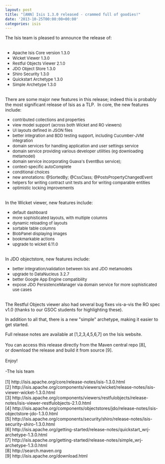 ```yaml
---
layout: post
title: "[ANN] Isis 1.3.0 released - crammed full of goodies!"
date: '2013-10-25T00:00:00+00:00'
categories: isis
---
```

<div>The Isis team is pleased to announce the release of:</div> 
  <div><br /></div> 
  <div> 
    <ul> 
      <li><span style="font-size: 13px;">Apache Isis Core version 1.3.0</span></li> 
      <li><span style="font-size: 13px;">Wicket Viewer 1.3.0</span></li> 
      <li><span style="font-size: 13px;">Restful Objects Viewer 2.1.0</span></li> 
      <li><span style="font-size: 13px;">JDO Object Store 1.3.0</span></li> 
      <li><span style="font-size: 13px;">Shiro Security 1.3.0</span></li> 
      <li><span style="font-size: 13px;">Quickstart Archetype 1.3.0</span></li> 
      <li><span style="font-size: 13px;">Simple Archetype 1.3.0</span></li> 
    </ul> 
  </div> 
  <div><br /></div> 
  <div>There are some major new features in this release; indeed this is probably the most significant release of Isis as a TLP. &nbsp;In core, the new features include:</div> 
  <div> 
    <ul> 
      <li><span style="font-size: 13px;">contributed collections and properties</span></li> 
      <li><span style="font-size: 13px;">view model support (across both Wicket and RO viewers)</span></li> 
      <li><span style="font-size: 13px;">UI layouts defined in JSON files</span></li> 
      <li><span style="font-size: 13px;">better integration and BDD testing support, including Cucumber-JVM integration</span></li> 
      <li><span style="font-size: 13px;">domain services for handling application and user settings service</span></li> 
      <li><span style="font-size: 13px;">domain service providing various developer utilities (eg downloading metamodel)</span></li> 
      <li><span style="font-size: 13px;">domain service incorporating Guava's EventBus service);&nbsp;</span></li> 
      <li><span style="font-size: 13px;">context-specific autoComplete</span></li> 
      <li><span style="font-size: 13px;">conditional choices</span></li> 
      <li><span style="font-size: 13px;">new annotations: @SortedBy; @CssClass; @PostsPropertyChangedEvent</span></li> 
      <li><span style="font-size: 13px;">helpers for writing contract unit tests and for writing comparable entities</span></li> 
      <li><span style="font-size: 13px;">optimistic locking improvements</span></li> 
    </ul> 
  </div> 
  <div><br /></div> 
  <div>In the Wicket viewer, new features include:</div> 
  <div> 
    <ul> 
      <li><span style="font-size: 13px;">default dashboard</span></li> 
      <li><span style="font-size: 13px;">more sophisticated layouts, with multiple columns</span></li> 
      <li><span style="font-size: 13px;">dynamic reloading of layouts</span></li> 
      <li><span style="font-size: 13px;">sortable table columns</span></li> 
      <li><span style="font-size: 13px;">BlobPanel displaying images</span></li> 
      <li><span style="font-size: 13px;">bookmarkable actions</span></li> 
      <li><span style="font-size: 13px;">upgrade to wicket 6.11.0</span></li> 
    </ul> 
  </div> 
  <div><br /></div> 
  <div>In JDO objectstore, new features include:</div> 
  <div> 
    <ul> 
      <li><span style="font-size: 13px;">better integration/validation between Isis and JDO metamodels</span></li> 
      <li><span style="font-size: 13px;">upgrade to DataNucleus 3.2.7</span></li> 
      <li><span style="font-size: 13px;">better Google App Engine compatibility</span></li> 
      <li><span style="font-size: 13px;">expose JDO PersistenceManager via domain service for more sophisticated use cases</span></li> 
    </ul> 
  </div> 
  <div><br /></div> 
  <div>The Restful Objects viewer also had several bug fixes vis-a-vis the RO spec v1.0 (thanks to our GSOC students for highlighting these).</div> 
  <p> </p> 
  <div> 
    <p>In addition to all that, there is a new &quot;simple&quot; archetype, making it easier to get started.</p> 
    <p> </p> 
  </div> 
  <p> </p> 
  <div>Full release notes are available at [1,2,3,4,5,6,7] on the Isis website.</div> 
  <div><br /></div> 
  <div>You can access this release directly from the Maven central repo [8],&nbsp;</div> 
  <div>or download the release and build it from source [9].</div> 
  <div><br /></div> 
  <div>Enjoy!</div> 
  <div><br /></div> 
  <div>-The Isis team</div> 
  <div><br /></div> 
  <div>[1] http://isis.apache.org/core/release-notes/isis-1.3.0.html</div> 
  <div>[2] http://isis.apache.org/components/viewers/wicket/release-notes/isis-viewer-wicket-1.3.0.html</div> 
  <div>[3] http://isis.apache.org/components/viewers/restfulobjects/release-notes/isis-viewer-restfulobjects-2.1.0.html</div> 
  <div>[4] http://isis.apache.org/components/objectstores/jdo/release-notes/isis-objectstore-jdo-1.3.0.html</div> 
  <div>[5] http://isis.apache.org/components/security/shiro/release-notes/isis-security-shiro-1.3.0.html</div> 
  <div>[6] http://isis.apache.org/getting-started/release-notes/quickstart_wrj-archetype-1.3.0.html</div> 
  <div>[7] http://isis.apache.org/getting-started/release-notes/simple_wrj-archetype-1.3.0.html</div> 
  <div>[8] http://search.maven.org</div> 
  <div>[9] http://isis.apache.org/download.html</div>
